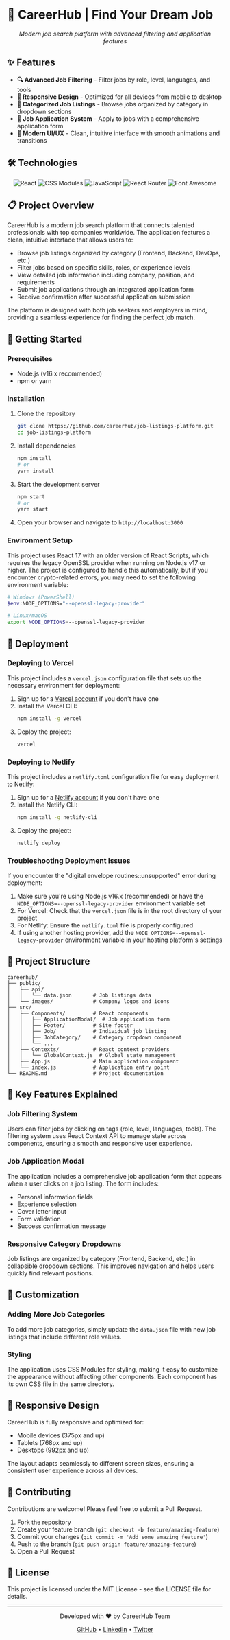 # 🚀 CareerHub | Find Your Dream Job

<div align="center">
  <!--
  To add a screenshot:
  1. Take a screenshot of your application
  2. Save it as "app-screenshot.png" in the public/images folder
  3. Uncomment the image tag below
  -->
  <!-- <img src="./public/images/app-screenshot.png" alt="CareerHub Screenshot" width="800"/> -->
  <p><em>Modern job search platform with advanced filtering and application features</em></p>
</div>

## ✨ Features

- **🔍 Advanced Job Filtering** - Filter jobs by role, level, languages, and tools
- **📱 Responsive Design** - Optimized for all devices from mobile to desktop
- **📂 Categorized Job Listings** - Browse jobs organized by category in dropdown sections
- **📝 Job Application System** - Apply to jobs with a comprehensive application form
- **🌙 Modern UI/UX** - Clean, intuitive interface with smooth animations and transitions

## 🛠️ Technologies

<div align="center">
  <img src="https://img.shields.io/badge/React-61DAFB?style=for-the-badge&logo=react&logoColor=black" alt="React" />
  <img src="https://img.shields.io/badge/CSS_Modules-000000?style=for-the-badge&logo=css-modules&logoColor=white" alt="CSS Modules" />
  <img src="https://img.shields.io/badge/JavaScript-F7DF1E?style=for-the-badge&logo=javascript&logoColor=black" alt="JavaScript" />
  <img src="https://img.shields.io/badge/React_Router-CA4245?style=for-the-badge&logo=react-router&logoColor=white" alt="React Router" />
  <img src="https://img.shields.io/badge/Font_Awesome-528DD7?style=for-the-badge&logo=font-awesome&logoColor=white" alt="Font Awesome" />
</div>

## 📋 Project Overview

CareerHub is a modern job search platform that connects talented professionals with top companies worldwide. The application features a clean, intuitive interface that allows users to:

- Browse job listings organized by category (Frontend, Backend, DevOps, etc.)
- Filter jobs based on specific skills, roles, or experience levels
- View detailed job information including company, position, and requirements
- Submit job applications through an integrated application form
- Receive confirmation after successful application submission

The platform is designed with both job seekers and employers in mind, providing a seamless experience for finding the perfect job match.

## 🚀 Getting Started

### Prerequisites

- Node.js (v16.x recommended)
- npm or yarn

### Installation

1. Clone the repository
   ```bash
   git clone https://github.com/careerhub/job-listings-platform.git
   cd job-listings-platform
   ```

2. Install dependencies
   ```bash
   npm install
   # or
   yarn install
   ```

3. Start the development server
   ```bash
   npm start
   # or
   yarn start
   ```

4. Open your browser and navigate to `http://localhost:3000`

### Environment Setup

This project uses React 17 with an older version of React Scripts, which requires the legacy OpenSSL provider when running on Node.js v17 or higher. The project is configured to handle this automatically, but if you encounter crypto-related errors, you may need to set the following environment variable:

```bash
# Windows (PowerShell)
$env:NODE_OPTIONS="--openssl-legacy-provider"

# Linux/macOS
export NODE_OPTIONS=--openssl-legacy-provider
```

## 🚀 Deployment

### Deploying to Vercel

This project includes a `vercel.json` configuration file that sets up the necessary environment for deployment:

1. Sign up for a [Vercel account](https://vercel.com/signup) if you don't have one
2. Install the Vercel CLI:
   ```bash
   npm install -g vercel
   ```
3. Deploy the project:
   ```bash
   vercel
   ```

### Deploying to Netlify

This project includes a `netlify.toml` configuration file for easy deployment to Netlify:

1. Sign up for a [Netlify account](https://app.netlify.com/signup) if you don't have one
2. Install the Netlify CLI:
   ```bash
   npm install -g netlify-cli
   ```
3. Deploy the project:
   ```bash
   netlify deploy
   ```

### Troubleshooting Deployment Issues

If you encounter the "digital envelope routines::unsupported" error during deployment:

1. Make sure you're using Node.js v16.x (recommended) or have the `NODE_OPTIONS=--openssl-legacy-provider` environment variable set
2. For Vercel: Check that the `vercel.json` file is in the root directory of your project
3. For Netlify: Ensure the `netlify.toml` file is properly configured
4. If using another hosting provider, add the `NODE_OPTIONS=--openssl-legacy-provider` environment variable in your hosting platform's settings

## 🧩 Project Structure

```
careerhub/
├── public/
│   ├── api/
│   │   └── data.json       # Job listings data
│   └── images/             # Company logos and icons
├── src/
│   ├── Components/         # React components
│   │   ├── ApplicationModal/  # Job application form
│   │   ├── Footer/         # Site footer
│   │   ├── Job/            # Individual job listing
│   │   ├── JobCategory/    # Category dropdown component
│   │   └── ...
│   ├── Contexts/           # React context providers
│   │   └── GlobalContext.js  # Global state management
│   ├── App.js              # Main application component
│   └── index.js            # Application entry point
└── README.md               # Project documentation
```

## 🎨 Key Features Explained

### Job Filtering System

Users can filter jobs by clicking on tags (role, level, languages, tools). The filtering system uses React Context API to manage state across components, ensuring a smooth and responsive user experience.

### Job Application Modal

The application includes a comprehensive job application form that appears when a user clicks on a job listing. The form includes:

- Personal information fields
- Experience selection
- Cover letter input
- Form validation
- Success confirmation message

### Responsive Category Dropdowns

Job listings are organized by category (Frontend, Backend, etc.) in collapsible dropdown sections. This improves navigation and helps users quickly find relevant positions.

## 🔧 Customization

### Adding More Job Categories

To add more job categories, simply update the `data.json` file with new job listings that include different role values.

### Styling

The application uses CSS Modules for styling, making it easy to customize the appearance without affecting other components. Each component has its own CSS file in the same directory.

## 📱 Responsive Design

CareerHub is fully responsive and optimized for:
- Mobile devices (375px and up)
- Tablets (768px and up)
- Desktops (992px and up)

The layout adapts seamlessly to different screen sizes, ensuring a consistent user experience across all devices.

## 🤝 Contributing

Contributions are welcome! Please feel free to submit a Pull Request.

1. Fork the repository
2. Create your feature branch (`git checkout -b feature/amazing-feature`)
3. Commit your changes (`git commit -m 'Add some amazing feature'`)
4. Push to the branch (`git push origin feature/amazing-feature`)
5. Open a Pull Request

## 📄 License

This project is licensed under the MIT License - see the LICENSE file for details.

---

<div align="center">
  <p>Developed with ❤️ by CareerHub Team</p>
  <p>
    <a href="https://github.com/careerhub">GitHub</a> •
    <a href="https://linkedin.com/company/careerhub">LinkedIn</a> •
    <a href="https://twitter.com/careerhub">Twitter</a>
  </p>
</div>
